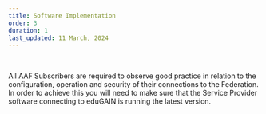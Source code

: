 ```yaml
---
title: Software Implementation
order: 3
duration: 1
last_updated: 11 March, 2024
---
```


<br>

All AAF Subscribers are required to observe good practice in relation to the configuration, operation and security of their connections to the Federation. In order to achieve this you will need to make sure that the Service Provider software connecting to eduGAIN is running the latest version.